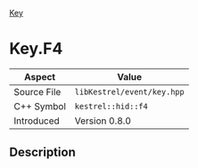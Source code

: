 [Key](index)
# Key.F4
| Aspect | Value |
| --- | --- |
| Source File | `libKestrel/event/key.hpp` |
| C++ Symbol | `kestrel::hid::f4` |
| Introduced | Version 0.8.0 |
## Description

